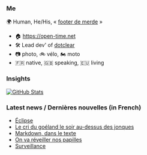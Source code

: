### Me

🌍 Human, He/His, « [footer de merde](https://open-time.net/post/2013/07/17/La-veritable-histoire-du-Footer-de-merde-) » 
* 🏠 https://open-time.net 
* 🛠️ Lead dev' of [dotclear](https://git.dotclear.org/dev/dotclear)
* 📷 photo, 🚲 vélo, 🏍️ moto 
* 🇫🇷 native, 🇬🇧 speaking, 🇪🇺 living

### Insights

[![GitHub Stats](https://github-readme-stats-sigma-five.vercel.app/api?username=franck-paul)](https://github.com/franck-paul)

### Latest news / Dernières nouvelles (in French)

<!-- BLOG-POST-LIST:START -->
- [Éclipse](https://open-time.net/post/2025/05/25/Eclipse)
- [Le cri du goéland le soir au-dessus des jonques](https://open-time.net/post/2025/05/24/Le-cri-du-goeland-le-soir-au-dessus-des-jonques)
- [Markdown, dans le texte](https://open-time.net/post/2025/05/23/Markdown-dans-le-texte)
- [On va réveiller nos papilles](https://open-time.net/post/2025/05/22/On-va-reveiller-nos-papilles)
- [Surveillance](https://open-time.net/post/2025/05/21/Surveillance)
<!-- BLOG-POST-LIST:END -->

